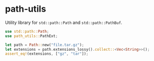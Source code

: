 # path-utils

Utility library for `std::path::Path` and `std::path::PathBuf`.

```rust
use std::path::Path;
use path_utils::PathExt;

let path = Path::new("file.tar.gz");
let extensions = path.extensions_lossy().collect::<Vec<String>>();
assert_eq!(extensions, ["gz", "tar"]);
```
